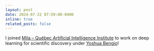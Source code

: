 ```yaml
---
layout: post
date: 2024-07-22 07:59:00-0400
inline: true
related_posts: false
---
```


I joined [Mila &ndash; Qu&eacute;bec Artificial Intelligence Institute](https://mila.quebec/en) to work on deep learning for scientific discovery under [Yoshua Bengio](https://en.wikipedia.org/wiki/Yoshua_Bengio)!
